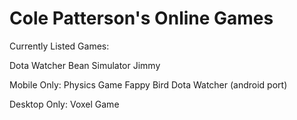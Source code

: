 # Cole Patterson's Online Games

Currently Listed Games:

Dota Watcher
Bean Simulator
Jimmy

Mobile Only:
Physics Game
Fappy Bird
Dota Watcher (android port)

Desktop Only:
Voxel Game
